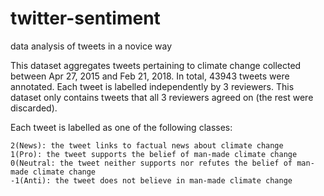 # twitter-sentiment
data analysis of tweets in a novice way


This dataset aggregates tweets pertaining to climate change collected 
between Apr 27, 2015 and Feb 21, 2018. In total, 43943 tweets were annotated. 
Each tweet is labelled independently by 3 reviewers. 
This dataset only contains tweets that all 3 reviewers agreed on (the rest were discarded).

Each tweet is labelled as one of the following classes:

    2(News): the tweet links to factual news about climate change
    1(Pro): the tweet supports the belief of man-made climate change
    0(Neutral: the tweet neither supports nor refutes the belief of man-made climate change
    -1(Anti): the tweet does not believe in man-made climate change
